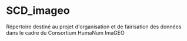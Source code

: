 # SCD_imageo
Répertoire destiné au projet d'organisation et de fairisation des données dans le cadre du Consortium HumaNum ImaGEO
